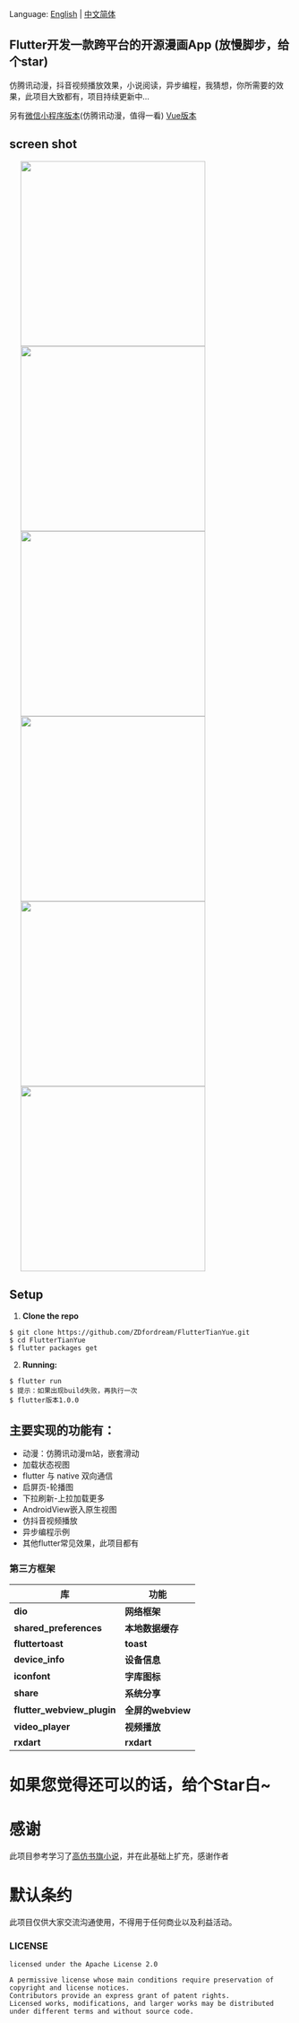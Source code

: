 Language: [English](https://github.com/ZDfordream/Flutter-TianYue/blob/master/README-en.md) | [中文简体](https://github.com/ZDfordream/Flutter-TianYue/blob/master/README.md)

## Flutter开发一款跨平台的开源漫画App (放慢脚步，给个star)
仿腾讯动漫，抖音视频播放效果，小说阅读，异步编程，我猜想，你所需要的效果，此项目大致都有，项目持续更新中...

另有[微信小程序版本](https://github.com/ZDfordream/comic-wx)(仿腾讯动漫，值得一看)
[Vue版本](https://github.com/ZDfordream/comic-vue)

## screen shot

<img src="https://github.com/ZDfordream/Flutter-TianYue/blob/master/screenshot/screenshot1.png" width="330" hspace="20">
<img src="https://github.com/ZDfordream/Flutter-TianYue/blob/master/screenshot/screenshot2.png" width="330" hspace="20">
<img src="https://github.com/ZDfordream/Flutter-TianYue/blob/master/screenshot/screenshot3.png" width="330" hspace="20">
<img src="https://github.com/ZDfordream/Flutter-TianYue/blob/master/screenshot/screenshot4.png" width="330" hspace="20">
<img src="https://github.com/ZDfordream/Flutter-TianYue/blob/master/screenshot/screenshot5.png" width="330" hspace="20">
<img src="https://github.com/ZDfordream/Flutter-TianYue/blob/master/screenshot/screenshot6.png" width="330" hspace="20">

## Setup
1. **Clone the repo**
```
$ git clone https://github.com/ZDfordream/FlutterTianYue.git
$ cd FlutterTianYue
$ flutter packages get
```
2. **Running:**
```
$ flutter run
$ 提示：如果出现build失败，再执行一次
$ flutter版本1.0.0
```

## 主要实现的功能有：
* 动漫：仿腾讯动漫m站，嵌套滑动
* 加载状态视图
* flutter 与 native 双向通信
* 启屏页-轮播图
* 下拉刷新-上拉加载更多
* AndroidView嵌入原生视图
* 仿抖音视频播放
* 异步编程示例
* 其他flutter常见效果，此项目都有


### 第三方框架

| 库                          | 功能             |
| -------------------------- | -------------- |
| **dio**                    | **网络框架**       |
| **shared_preferences**     | **本地数据缓存**     |
| **fluttertoast**           | **toast**      |
| **device_info**            | **设备信息**       |
| **iconfont**               | **字库图标**       |
| **share**                  | **系统分享**       |
| **flutter_webview_plugin** | **全屏的webview** |
| **video_player**           | **视频播放** |
| **rxdart**                 | **rxdart** |

# **如果您觉得还可以的话，给个Star白~**

# 感谢

  此项目参考学习了[高仿书旗小说](https://github.com/huanxsd/flutter_shuqi)，并在此基础上扩充，感谢作者
# 默认条约

   此项目仅供大家交流沟通使用，不得用于任何商业以及利益活动。

### LICENSE
```
licensed under the Apache License 2.0

A permissive license whose main conditions require preservation of copyright and license notices.
Contributors provide an express grant of patent rights.
Licensed works, modifications, and larger works may be distributed under different terms and without source code.
```
 
